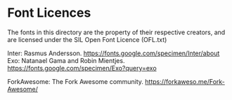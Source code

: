 Font Licences
=============
The fonts in this directory are the property of their respective creators, and are licensed under the SIL Open Font Licence (OFL.txt)

Inter: Rasmus Andersson. https://fonts.google.com/specimen/Inter/about
Exo: Natanael Gama and Robin Mientjes. https://fonts.google.com/specimen/Exo?query=exo

ForkAwesome: The Fork Awesome community. https://forkaweso.me/Fork-Awesome/
